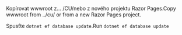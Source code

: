 <span data-ttu-id="76f50-101">Kopírovat wwwroot z... /CU/nebo z nového projektu Razor Pages.</span><span class="sxs-lookup"><span data-stu-id="76f50-101">Copy wwwroot from ../cu/ or from a new Razor Pages project.</span></span>

<span data-ttu-id="76f50-102">Spusťte `dotnet ef database update`.</span><span class="sxs-lookup"><span data-stu-id="76f50-102">Run `dotnet ef database update`</span></span>
